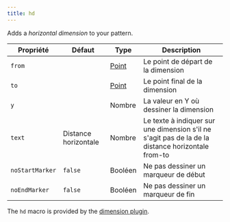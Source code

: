 ```yaml
---
title: hd
---
```


Adds a *horizontal dimension* to your pattern.

| Propriété       | Défaut               | Type                          | Description                                                                                       |
| --------------- | -------------------- | ----------------------------- | ------------------------------------------------------------------------------------------------- |
| `from`          |                      | [Point](/reference/api/point) | Le point de départ de la dimension                                                                |
| `to`            |                      | [Point](/reference/api/point) | Le point final de la dimension                                                                    |
| `y`             |                      | Nombre                        | La valeur en Y où dessiner la dimension                                                           |
| `text`          | Distance horizontale | Nombre                        | Le texte à indiquer sur une dimension s'il ne s'agit pas de la de la distance horizontale from-to |
| `noStartMarker` | `false`              | Booléen                       | Ne pas dessiner un marqueur de début                                                              |
| `noEndMarker`   | `false`              | Booléen                       | Ne pas dessiner un marqueur de fin                                                                |

<Note>

The `hd` macro is provided by the [dimension plugin](/reference/plugins/dimension).

</Note>




